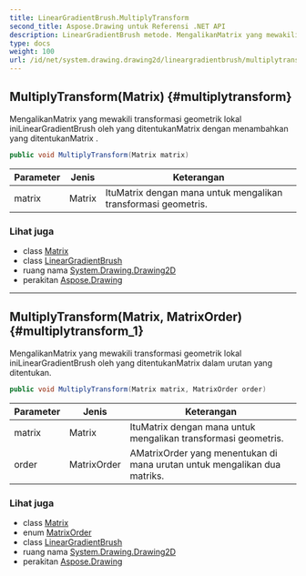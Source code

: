 ```yaml
---
title: LinearGradientBrush.MultiplyTransform
second_title: Aspose.Drawing untuk Referensi .NET API
description: LinearGradientBrush metode. MengalikanMatrix yang mewakili transformasi geometrik lokal iniLinearGradientBrush oleh yang ditentukanMatrix dengan menambahkan yang ditentukanMatrix .
type: docs
weight: 100
url: /id/net/system.drawing.drawing2d/lineargradientbrush/multiplytransform/
---
```

## MultiplyTransform(Matrix) {#multiplytransform}

MengalikanMatrix yang mewakili transformasi geometrik lokal iniLinearGradientBrush oleh yang ditentukanMatrix dengan menambahkan yang ditentukanMatrix .

```csharp
public void MultiplyTransform(Matrix matrix)
```

| Parameter | Jenis | Keterangan |
| --- | --- | --- |
| matrix | Matrix | ItuMatrix dengan mana untuk mengalikan transformasi geometris. |

### Lihat juga

* class [Matrix](../../matrix/)
* class [LinearGradientBrush](../)
* ruang nama [System.Drawing.Drawing2D](../../lineargradientbrush/)
* perakitan [Aspose.Drawing](../../../)

---

## MultiplyTransform(Matrix, MatrixOrder) {#multiplytransform_1}

MengalikanMatrix yang mewakili transformasi geometrik lokal iniLinearGradientBrush oleh yang ditentukanMatrix dalam urutan yang ditentukan.

```csharp
public void MultiplyTransform(Matrix matrix, MatrixOrder order)
```

| Parameter | Jenis | Keterangan |
| --- | --- | --- |
| matrix | Matrix | ItuMatrix dengan mana untuk mengalikan transformasi geometris. |
| order | MatrixOrder | AMatrixOrder yang menentukan di mana urutan untuk mengalikan dua matriks. |

### Lihat juga

* class [Matrix](../../matrix/)
* enum [MatrixOrder](../../matrixorder/)
* class [LinearGradientBrush](../)
* ruang nama [System.Drawing.Drawing2D](../../lineargradientbrush/)
* perakitan [Aspose.Drawing](../../../)


